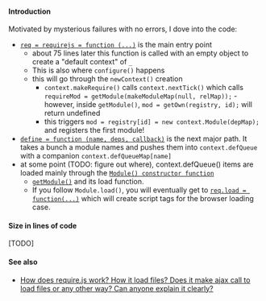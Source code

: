 
#### Introduction
Motivated by mysterious failures with no errors, I dove into the code:
  * [`req = requirejs = function (...)`](https://github.com/requirejs/requirejs/blob/2.1.20/require.js#L1732) is the main entry point
    * about 75 lines later this function is called with an empty object to create a "default context" of `_`
    * This is also where `configure()` happens
    * this will go through the `newContext()` creation
      - `context.makeRequire()` calls `context.nextTick()` which calls `requireMod = getModule(makeModuleMap(null, relMap));`       - however, inside `getModule()`,  `mod = getOwn(registry, id);` will return undefined
      - this triggers `mod = registry[id] = new context.Module(depMap);` and registers the first module!
  * [`define = function (name, deps, callback)`](https://github.com/requirejs/requirejs/blob/2.1.20/require.js#L2019) is the next major path. It takes a bunch a module names and pushes them into `context.defQueue` with a companion `context.defQueueMap[name]`
  * at some point (TODO: figure out where), context.defQueue() items are loaded mainly through the [`Module() constructor function`](https://github.com/requirejs/requirejs/blob/2.1.20/require.js#L722)
    * [`getModule()`](https://github.com/requirejs/requirejs/blob/2.1.20/require.js#L499) and its load function.
    * If you follow `Module.load()`, you will eventually get to [`req.load = function(...)`](https://github.com/requirejs/requirejs/blob/2.1.20/require.js#L1862) which will create script tags for the browser loading case.

#### Size in lines of code
[TODO]

#### See also
* [How does require.js work? How it load files? Does it make ajax call to load files or any other way? Can anyone explain it clearly?](https://www.quora.com/How-does-require-js-work-How-it-load-files-Does-it-make-ajax-call-to-load-files-or-any-other-way-Can-anyone-explain-it-clearly)
